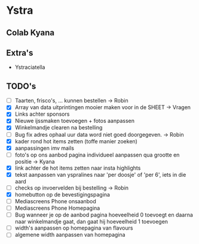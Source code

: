# Ystra

## Colab Kyana

## Extra's
- Ystraciatella

## TODO's
- [ ] Taarten, frisco's, ... kunnen bestellen -> Robin
- [x] Array van data uitprintingen mooier maken voor in de SHEET -> Vragen
- [x] Links achter sponsors
- [x] Nieuwe ijssmaken toevoegen + fotos aanpassen
- [x] Winkelmandje clearen na bestelling
- [ ] Bug fix adres ophaal uur data word niet goed doorgegeven. -> Robin
- [x] kader rond hot items zetten (toffe manier zoeken)
- [x] aanpassingen imv mails
- [ ] foto's op ons aanbod pagina individueel aanpassen qua grootte en positie -> Kyana
- [x] link achter de hot items zetten naar insta highlights
- [x] tekst aanpassen van yspralines naar 'per doosje' of 'per 6', iets in die aard
- [ ] checks op invoervelden bij bestelling -> Robin
- [x] homebutton op de bevestigingspagina
- [ ] Mediascreens Phone onsaanbod
- [ ] Mediascreens Phone Homepagina
- [ ] Bug wanneer je op de aanbod pagina hoeveelheid 0 toevoegt en daarna naar winkelmandje gaat, dan gaat hij hoeveelheid 1 toevoegen
- [ ] width's aanpassen op homepagina van flavours
- [ ] algemene width aanpassen van homepagina 